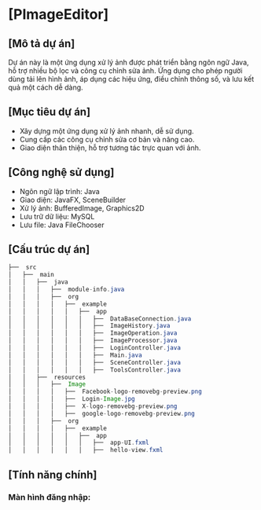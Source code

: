 # [PImageEditor]

## [Mô tả dự án]
Dự án này là một ứng dụng xử lý ảnh được phát triển bằng ngôn ngữ Java, hỗ trợ nhiều bộ lọc và công cụ chỉnh sửa ảnh. Ứng dụng cho phép người dùng tải lên hình ảnh, áp dụng các hiệu ứng, điều chỉnh thông số, và lưu kết quả một cách dễ dàng.

## [Mục tiêu dự án]
- Xây dựng một ứng dụng xử lý ảnh nhanh, dễ sử dụng.
- Cung cấp các công cụ chỉnh sửa cơ bản và nâng cao.
- Giao diện thân thiện, hỗ trợ tương tác trực quan với ảnh.

## [Công nghệ sử dụng]
- Ngôn ngữ lập trình: Java
- Giao diện: JavaFX, SceneBuilder
- Xử lý ảnh: BufferedImage, Graphics2D
- Lưu trữ dữ liệu: MySQL
- Lưu file: Java FileChooser

## [Cấu trúc dự án]
```java
├──  src
│   ├──  main
│   │   ├──  java
│   │   │   ├──  module-info.java
│   │   │   ├──  org
│   │   │   │   ├──  example
│   │   │   │   │   ├──  app
│   │   │   │   │   │   ├──  DataBaseConnection.java
│   │   │   │   │   │   ├──  ImageHistory.java
│   │   │   │   │   │   ├──  ImageOperation.java
│   │   │   │   │   │   ├──  ImageProcessor.java
│   │   │   │   │   │   ├──  LoginController.java
│   │   │   │   │   │   ├──  Main.java
│   │   │   │   │   │   ├──  SceneController.java
│   │   │   │   │   │   ├──  ToolsController.java
│   │   ├──  resources
│   │   │   ├──  Image
│   │   │   │   ├──  Facebook-logo-removebg-preview.png
│   │   │   │   ├──  Login-Image.jpg
│   │   │   │   ├──  X-logo-removebg-preview.png
│   │   │   │   ├──  google-logo-removebg-preview.png
│   │   │   ├──  org
│   │   │   │   ├──  example
│   │   │   │   │   ├──  app
│   │   │   │   │   │   ├──  app-UI.fxml
│   │   │   │   │   │   ├──  hello-view.fxml

```

## [Tính năng chính]
### Màn hình đăng nhập:

